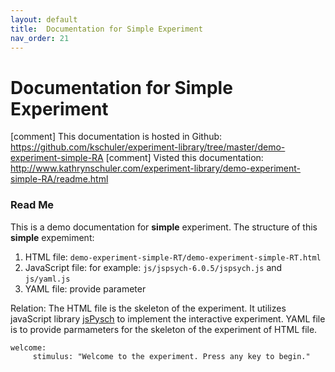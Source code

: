 ```yaml
---
layout: default
title:  Documentation for Simple Experiment
nav_order: 21
---
```

# Documentation for Simple Experiment

[comment] This documentation is hosted in Github: https://github.com/kschuler/experiment-library/tree/master/demo-experiment-simple-RA
[comment] Visted this documentation: http://www.kathrynschuler.com/experiment-library/demo-experiment-simple-RA/readme.html


### Read Me
This is a demo documentation for **simple** experiment. The structure of this **simple** expemiment:

1. HTML file: `demo-experiment-simple-RT/demo-experiment-simple-RT.html`
2. JavaScript file: for example: `js/jspsych-6.0.5/jspsych.js` and  `js/yaml.js`
3. YAML file: provide parameter

Relation: The HTML file is the skeleton of the experiment. It utilizes javaScript library  [jsPysch](https://www.jspsych.org/) to implement the interactive experiment. YAML file is to provide parmameters for the skeleton of the experiment of HTML file.
```
welcome:
     stimulus: "Welcome to the experiment. Press any key to begin."
```
<!--stackedit_data:
eyJoaXN0b3J5IjpbMTIzODMzOTg4MiwxOTE3ODUwOTQ5LC03MD
gzNjkyMDcsLTE3NTUxNjAxMDYsOTk3MDgwODIyLDExODk5ODA3
MzQsMTYwOTI5NzE1MCwtNDkxNjM1NDc5LC0xOTQwNjkyMTQwLC
04NjQzMDMwNTEsLTczOTM2NTE0MCwxNTgxNDYzOTg2LC0xMDU5
NDM3NTczLDI5NjY1MjQ3MywxNzg4Nzk1NDc1LC0xOTYwNzI0Mz
Q0LDE3ODYwNTg1NTNdfQ==
-->